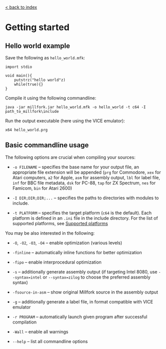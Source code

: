 [< back to index](../index.md)

# Getting started

## Hello world example

Save the following as `hello_world.mfk`:

```
import stdio

void main(){
    putstrz("hello world"z)
    while(true){}
}
```

Compile it using the following commandline:

```
java -jar millfork.jar hello_world.mfk -o hello_world -t c64 -I path_to_millfork\include
```

Run the output executable (here using the VICE emulator):

```
x64 hello_world.prg
```

## Basic commandline usage

The following options are crucial when compiling your sources:

* `-o FILENAME` – specifies the base name for your output file, an appropriate file extension will be appended (`prg` for Commodore, `xex` for Atari computers, `a2` for Apple, `asm` for assembly output, `lbl` for label file, `inf` for BBC file metadata, `dsk` for PC-88, `tap` for ZX Spectrum, `nes` for Famicom, `bin` for Atari 2600)

* `-I DIR;DIR;DIR;...` – specifies the paths to directories with modules to include.  

* `-t PLATFORM` – specifies the target platform (`c64` is the default). Each platform is defined in an `.ini` file in the include directory. For the list of supported platforms, see [Supported platforms](target-platforms.md)

You may be also interested in the following:

* `-O`, `-O2`, `-O3`, `-O4` – enable optimization (various levels)

* `-finline` – automatically inline functions for better optimization

* `-fipo` – enable interprocedural optimization

* `-s` – additionally generate assembly output
(if targeting Intel 8080, use `--syntax=intel` or `--syntax=zilog` to choose the preferred assembly syntax)

* `-fsource-in-asm` – show original Millfork source in the assembly output

* `-g` – additionally generate a label file, in format compatible with VICE emulator

* `-r PROGRAM` – automatically launch given program after successful compilation

* `-Wall` – enable all warnings

* `--help` – list all commandline options
